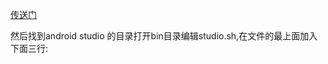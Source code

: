 [传送门](https://blog.csdn.net/asdwkl2584561379/article/details/46375325)

然后找到android studio 的目录打开bin目录编辑studio.sh,在文件的最上面加入下面三行:

```sh
